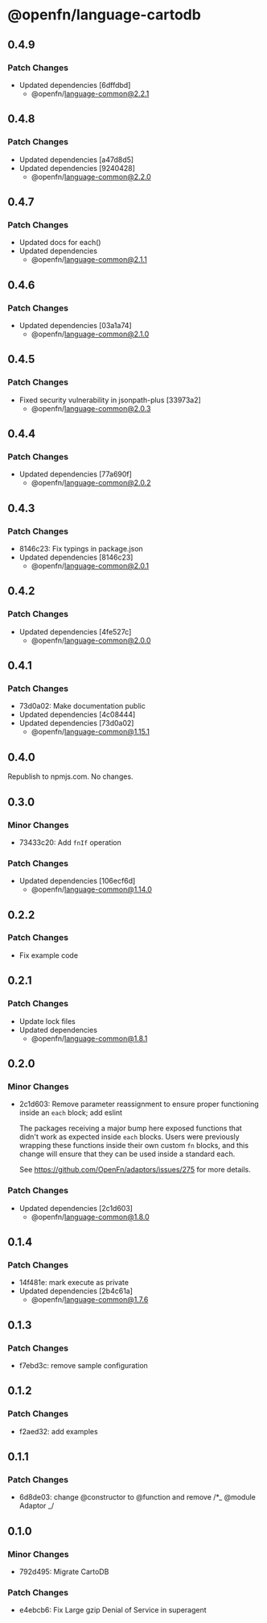 # @openfn/language-cartodb

## 0.4.9

### Patch Changes

- Updated dependencies [6dffdbd]
  - @openfn/language-common@2.2.1

## 0.4.8

### Patch Changes

- Updated dependencies [a47d8d5]
- Updated dependencies [9240428]
  - @openfn/language-common@2.2.0

## 0.4.7

### Patch Changes

- Updated docs for each()
- Updated dependencies
  - @openfn/language-common@2.1.1

## 0.4.6

### Patch Changes

- Updated dependencies [03a1a74]
  - @openfn/language-common@2.1.0

## 0.4.5

### Patch Changes

- Fixed security vulnerability in jsonpath-plus [33973a2]
  - @openfn/language-common@2.0.3

## 0.4.4

### Patch Changes

- Updated dependencies [77a690f]
  - @openfn/language-common@2.0.2

## 0.4.3

### Patch Changes

- 8146c23: Fix typings in package.json
- Updated dependencies [8146c23]
  - @openfn/language-common@2.0.1

## 0.4.2

### Patch Changes

- Updated dependencies [4fe527c]
  - @openfn/language-common@2.0.0

## 0.4.1

### Patch Changes

- 73d0a02: Make documentation public
- Updated dependencies [4c08444]
- Updated dependencies [73d0a02]
  - @openfn/language-common@1.15.1

## 0.4.0

Republish to npmjs.com. No changes.

## 0.3.0

### Minor Changes

- 73433c20: Add `fnIf` operation

### Patch Changes

- Updated dependencies [106ecf6d]
  - @openfn/language-common@1.14.0

## 0.2.2

### Patch Changes

- Fix example code

## 0.2.1

### Patch Changes

- Update lock files
- Updated dependencies
  - @openfn/language-common@1.8.1

## 0.2.0

### Minor Changes

- 2c1d603: Remove parameter reassignment to ensure proper functioning inside an
  `each` block; add eslint

  The packages receiving a major bump here exposed functions that didn't work as
  expected inside `each` blocks. Users were previously wrapping these functions
  inside their own custom `fn` blocks, and this change will ensure that they can
  be used inside a standard each.

  See https://github.com/OpenFn/adaptors/issues/275 for more details.

### Patch Changes

- Updated dependencies [2c1d603]
  - @openfn/language-common@1.8.0

## 0.1.4

### Patch Changes

- 14f481e: mark execute as private
- Updated dependencies [2b4c61a]
  - @openfn/language-common@1.7.6

## 0.1.3

### Patch Changes

- f7ebd3c: remove sample configuration

## 0.1.2

### Patch Changes

- f2aed32: add examples

## 0.1.1

### Patch Changes

- 6d8de03: change @constructor to @function and remove /\*_ @module Adaptor _/

## 0.1.0

### Minor Changes

- 792d495: Migrate CartoDB

### Patch Changes

- e4ebcb6: Fix Large gzip Denial of Service in superagent
